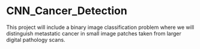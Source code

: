 # CNN_Cancer_Detection
This project will include a binary image classification problem where we will distinguish metastatic cancer in small image patches taken from larger digital pathology scans.
